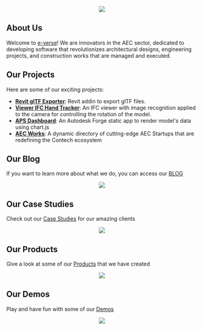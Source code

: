 <p align="center" width="100%">
    <a href="https://www.e-verse.com/">
    <img src="https://s3.amazonaws.com/everse.assets/GithubReadme/e-verse_logo_no+slogan.jpg" align="center">
    </a>
</p>

## About Us
Welcome to [e-verse]("https://www.e-verse.com/")! We are innovators in the AEC sector, dedicated to developing software that revolutionizes architectural designs, engineering projects, and construction works that are managed and executed.

## Our Projects
Here are some of our exciting projects:

- **[Revit glTF Exporter](https://github.com/EverseDevelopment/revit-glTF-exporter)**: Revit addin to export glTF files.
- **[Viewer IFC Hand Tracker](https://github.com/EverseDevelopment/Snack.Viewer.IFC-Handtracker)**: An IFC viewer with image recognition applied to the camera for controlling the rotation of the model.
- **[APS Dashboard](https://github.com/EverseDevelopment/Snack.APS.StaticWebsite.Dashboard)**: An Autodesk Forge static app to render model's data using chart.js
- **[AEC Works](https://aecworks.e-verse.com/)**: A dynamic directory of cutting-edge AEC Startups that are redefining the Contech ecosystem

## Our Blog
If you want to learn more about what we do, you can access our [BLOG](https://e-verse.com/blog-articles/)

<p align="center" width="100%">
    <a href="https://e-verse.com/blog-articles/">
    <img src="https://s3.amazonaws.com/everse.assets/GithubReadme/GithuReadmeBlog-01.png" align="center">
    </a>
</p>

## Our Case Studies
Check out our [Case Studies](https://e-verse.com/case-studies/) for our amazing clients 

<p align="center" width="100%">
    <a href="https://e-verse.com/case-studies/">
    <img src="https://s3.amazonaws.com/everse.assets/GithubReadme/GithubCaseStudies-01.png" align="center">
    </a>
</p>

## Our Products
Give a look at some of our [Products](https://e-verse.com/our-lab/#products) that we have created 

<p align="center" width="100%">
    <a href="https://e-verse.com/our-lab/#products">
    <img src="https://s3.amazonaws.com/everse.assets/GithubReadme/GithubProducts-01.png" align="center">
    </a>
</p>

## Our Demos
Play and have fun with some of our [Demos](https://e-verse.com/our-lab/#demos)

<p align="center" width="100%">
    <a href="https://e-verse.com/our-lab/#demos">
    <img src="https://s3.amazonaws.com/everse.assets/GithubReadme/GithubDemos-01.png" align="center">
    </a>
</p>



